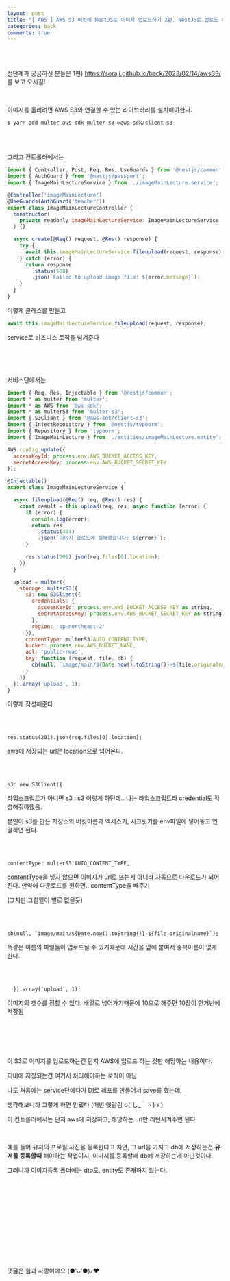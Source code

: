 ```yaml
---
layout: post
title: "[ AWS ] AWS S3 버킷에 NestJS로 이미지 업로드하기 2편. NestJS로 업로드 하기"
categories: back
comments: true
---
```


<br>

<br>

전단계가 궁금하신 분들은 1편) https://soraji.github.io/back/2023/02/14/awsS3/ 를 보고 오시길!

<br>

이미지를 올리려면 AWS S3와 연결할 수 있는 라이브러리를 설치해야한다.

~~~
$ yarn add multer aws-sdk multer-s3 @aws-sdk/client-s3
~~~

<br>

<br>

그리고 컨트롤러에서는

~~~javascript
import { Controller, Post, Req, Res, UseGuards } from '@nestjs/common';
import { AuthGuard } from '@nestjs/passport';
import { ImageMainLectureService } from './imageMainLecture.service';

@Controller('imageMainLecture')
@UseGuards(AuthGuard('teacher'))
export class ImageMainLectureController {
  constructor(
    private readonly imageMainLectureService: ImageMainLectureService
  ) {}

  async create(@Req() request, @Res() response) {
    try {
      await this.imageMainLectureService.fileupload(request, response);
    } catch (error) {
      return response
        .status(500)
        .json(`Failed to upload image file: ${error.message}`);
    }
  }
}
~~~

이렇게 클래스를 만들고 

~~~javascript
await this.imageMainLectureService.fileupload(request, response);
~~~

service로 비즈니스 로직을 넘겨준다

<br>

<br>

<br>

서비스단에서는

~~~javascript
import { Req, Res, Injectable } from '@nestjs/common';
import * as multer from 'multer';
import * as AWS from 'aws-sdk';
import * as multerS3 from 'multer-s3';
import { S3Client } from '@aws-sdk/client-s3';
import { InjectRepository } from '@nestjs/typeorm';
import { Repository } from 'typeorm';
import { ImageMainLecture } from './entities/imageMainLecture.entity';

AWS.config.update({
  accessKeyId: process.env.AWS_BUCKET_ACCESS_KEY,
  secretAccessKey: process.env.AWS_BUCKET_SECRET_KEY
});

@Injectable()
export class ImageMainLectureService {

  async fileupload(@Req() req, @Res() res) {
    const result = this.upload(req, res, async function (error) {
      if (error) {
        console.log(error);
        return res
          .status(404)
          .json(`이미지 업로드에 실패했습니다: ${error}`);
      }

      res.status(201).json(req.files[0].location);
    });
  }

  upload = multer({
    storage: multerS3({
      s3: new S3Client({	
        credentials: {
          accessKeyId: process.env.AWS_BUCKET_ACCESS_KEY as string,
          secretAccessKey: process.env.AWS_BUCKET_SECRET_KEY as string
        },
        region: 'ap-northeast-2'
      }),
      contentType: multerS3.AUTO_CONTENT_TYPE,
      bucket: process.env.AWS_BUCKET_NAME,
      acl: 'public-read',
      key: function (request, file, cb) {
        cb(null, `image/main/${Date.now().toString()}-${file.originalname}`);
      }
    })
  }).array('upload', 1);
}
~~~

이렇게 작성해준다.

<br>

<br>

~~~
res.status(201).json(req.files[0].location);
~~~

aws에 저장되는 url은 location으로 넘어온다.

<br>

<br>

~~~
s3: new S3Client({	
~~~

타입스크립트가 아니면 s3 : s3 이렇게 하던데.. 나는 타입스크립트라 credential도 작성해줘야했음.

본인이 s3를 만든 저장소의 버킷이름과 엑세스키, 시크릿키를 env파일에 넣어놓고 연결하면 된다.

<br>

<br>

~~~
contentType: multerS3.AUTO_CONTENT_TYPE,
~~~

contentType을 넣지 않으면 이미지가 url로 뜨는게 아니라 자동으로 다운로드가 되어진다. 만약에 다운로드를 원하면.. contentType을 빼주기

(그치만 그럴일이 별로 없을듯)

<br>

<br>

~~~
cb(null, `image/main/${Date.now().toString()}-${file.originalname}`);
~~~

똑같은 이름의 파일들이 업로드될 수 있기때문에 시간을 앞에 붙여서 중복이름이 없게 한다.

<br>

<br>

~~~
  }).array('upload', 1);
~~~

이미지의 갯수를 정할 수 있다. 배열로 넘어가기때문에 10으로 해주면 10장이 한거번에 저장됨

<br>

<br>

<br>

<br>

이 S3로 이미지를 업로드하는건 단지 AWS에 업로드 하는 것만 해당하는 내용이다.

디비에 저장되는건 여기서 처리해야하는 로직이 아님

나도 처음에는 service단에다가 DI로 레포를 만들어서 save를 했는데,

생각해보니까 그렇게 하면 안됐다 (매번 헷갈림 σ(´し_｀〃)ゞ)

이 컨트롤러에서는 단지 aws에 저장하고, 해당하는 url만 리턴시켜주면 된다.

<br>

예를 들어 유저의 프로필 사진을 등록한다고 치면, 그 url을 가지고 db에 저장하는건 **유저를 등록할때** 해야하는 작업이지, 이미지를 등록할때 db에 저장하는게 아닌것이다.

그러니까 이미지등록 폴더에는 dto도, entity도 존재하지 않는다.

<br>

<br>

<br>

<br>

<br>

<br>

<br>

<br>

<br>

<br>

<br>

댓글은 힘과 사랑이에요 (●'ᴗ'●)ﾉ♥

